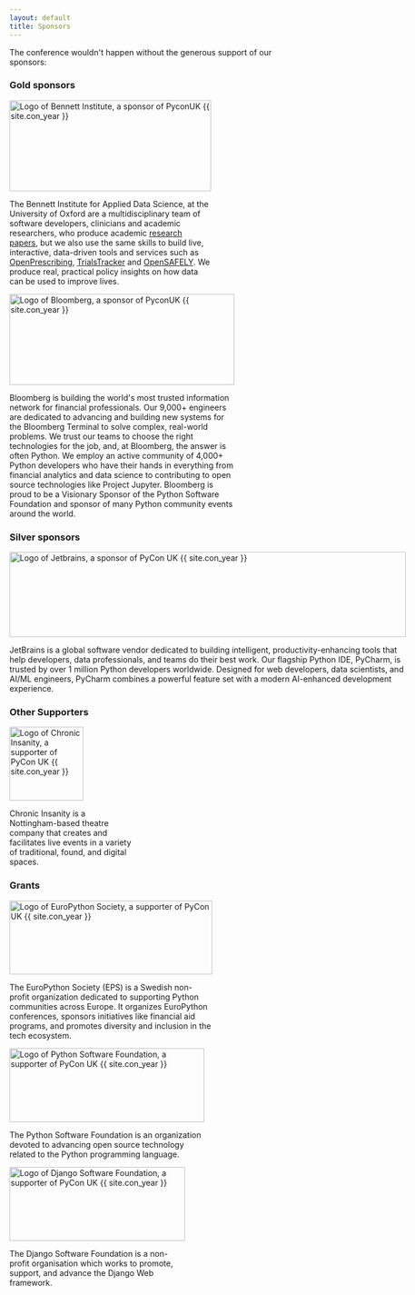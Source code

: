 ```yaml
---
layout: default
title: Sponsors
---
```


<p>The conference wouldn't happen without the generous support of our sponsors:</p>

<!--
<div class="box box_blue">
  <h3>Headline sponsor</h3>
  <p><a href="#"><img height="180" width="180" src="/images/sponsors/snakeholder.png" alt="Logo of Snakeholder, headline sponsor of PyconUK {{ site.con_year }}" title="Snakeholder"></a></p>
</div>
-->

<div class="box box_yellow box_sponsor_group">
  <h3>Gold sponsors</h3>
  <div class="box box_sponsor" style="width: 355px">
    <a href="https://www.bennett.ox.ac.uk/"><img height="160" width="355" src="/images/sponsors/Bennett_Institute.svg" alt="Logo of Bennett Institute, a sponsor of PyconUK {{ site.con_year }}" title="Bennett Institute"></a>
    <p>
      The Bennett Institute for Applied Data Science, at the University of Oxford are a multidisciplinary team of software developers, clinicians and academic researchers, who produce academic <a href="https://www.bennett.ox.ac.uk/papers/">research papers</a>, but we also use the same skills to build live, interactive, data-driven tools and services such as <a href="https://openprescribing.net/">OpenPrescribing</a>, <a href="https://www.bennett.ox.ac.uk/trialstracker/">TrialsTracker</a> and <a href="https://www.opensafely.org/">OpenSAFELY</a>. We produce real, practical policy insights on how data can be used to improve lives.
    </p>
  </div>

  <div class="box box_sponsor" style="width: 396px">
    <a href="https://TechAtBloomberg.com/python"><img height="160" width="396" src="/images/sponsors/bloomberg.png" alt="Logo of Bloomberg, a sponsor of PyconUK {{ site.con_year }}" title="Bloomberg"></a>
    <p>
      Bloomberg is building the world's most trusted information network for financial professionals. Our 9,000+ engineers are dedicated to advancing and building new systems for the Bloomberg Terminal to solve complex, real-world problems. We trust our teams to choose the right technologies for the job, and, at Bloomberg, the answer is often Python. We employ an active community of 4,000+ Python developers who have their hands in everything from financial analytics and data science to contributing to open source technologies like Project Jupyter. Bloomberg is proud to be a Visionary Sponsor of the Python Software Foundation and sponsor of many Python community events around the world.
    </p>
  </div>
</div>

<div class="box box_silver box_sponsor_group">
  <h3>Silver sponsors</h3>

  <div class="box box_sponsor" style="width: 698px">
    <a href="https://www.jetbrains.com/"><img height="150" width="698" src="/images/sponsors/jetbrains.svg" alt="Logo of Jetbrains, a sponsor of PyCon UK {{ site.con_year }}" title="Jetbrains"></a>
    <p>
      JetBrains is a global software vendor dedicated to building intelligent, productivity-enhancing tools that help developers, data professionals, and teams do their best work. Our flagship Python IDE, PyCharm, is trusted by over 1 million Python developers worldwide. Designed for web developers, data scientists, and AI/ML engineers, PyCharm combines a powerful feature set with a modern AI-enhanced development experience.
    </p>
  </div>
</div>

<!--
<div class="box box_bronze">
  <h3>Bronze sponsors</h3>
  <a href="#"><img height="140" width="140" src="/images/sponsors/snakeholder.png" alt="Logo of Snakeholder, a sponsor of PyCon UK {{ site.con_year }}" title="Snakeholder"></a>
</div>
-->

<div class="box box_red box_sponsor_group">
  <h3>Other Supporters</h3>
  <div class="box box_sponsor" style="width: 220px">
    <a href="https://www.chronicinsanity.co.uk/"><img height="130" width="130" src="/images/sponsors/Chronic_Insanity.png" alt="Logo of Chronic Insanity, a supporter of PyCon UK {{ site.con_year }}" title="Chronic Insanity"></a>
    <p>
      Chronic Insanity is a Nottingham-based theatre company that creates and facilitates live events in a variety of traditional, found, and digital spaces.
    </p>
  </div>
</div>

<div class="box box_gray box_sponsor_group">
  <h3>Grants</h3>
  <div class="box box_sponsor" style="width: 357px">
    <a href="https://www.europython-society.org/"><img height="130" width="357" src="/images/sponsors/EPS.png" alt="Logo of EuroPython Society, a supporter of PyCon UK {{ site.con_year }}" title="EuroPython Society"></a>
    <p>
      The EuroPython Society (EPS) is a Swedish non-profit organization dedicated to supporting Python communities across Europe. It organizes EuroPython conferences, sponsors initiatives like financial aid programs, and promotes diversity and inclusion in the tech ecosystem.
    </p>
  </div>
  <div class="box box_sponsor" style="width: 343px">
    <a href="https://python.org/psf/"><img height="130" width="343" src="/images/sponsors/PSF.png" alt="Logo of Python Software Foundation, a supporter of PyCon UK {{ site.con_year }}" title="Python Software Foundation"></a>
    <p>
      The Python Software Foundation is an organization devoted to advancing open source technology related to the Python programming language.
    </p>
  </div>
  <div class="box box_sponsor" style="width: 309px">
    <a href="https://www.djangoproject.com/fundraising/"><img height="130" width="309" src="/images/sponsors/Django.png" alt="Logo of Django Software Foundation, a supporter of PyCon UK {{ site.con_year }}" title="Django Software Foundation"></a>
    <p>
      The Django Software Foundation is a non-profit organisation which works to promote, support, and advance the Django Web framework.
    </p>
  </div>
</div>

<div><!-- Fix the footer with the floats --></div>
